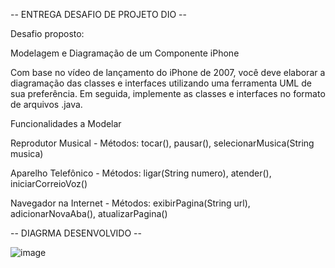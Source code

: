 -- ENTREGA DESAFIO DE PROJETO DIO --

Desafio proposto:

Modelagem e Diagramação de um Componente iPhone

Com base no vídeo de lançamento do iPhone de 2007, você deve elaborar a diagramação das classes e interfaces utilizando uma ferramenta UML de sua preferência. Em seguida, implemente as classes e interfaces no formato de arquivos .java.

Funcionalidades a Modelar

Reprodutor Musical - 
Métodos: tocar(), pausar(), selecionarMusica(String musica)

Aparelho Telefônico - 
Métodos: ligar(String numero), atender(), iniciarCorreioVoz()

Navegador na Internet -
Métodos: exibirPagina(String url), adicionarNovaAba(), atualizarPagina()

-- DIAGRMA DESENVOLVIDO --

![image](https://github.com/Carlos1681/desafio-dio-iphone-uml/assets/100488187/f3361905-fd3d-429e-88a9-86dbc8579621)

